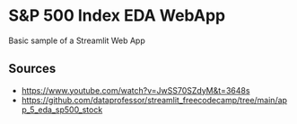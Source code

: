 # S&P 500 Index EDA WebApp
Basic sample of a Streamlit Web App

## Sources
* https://www.youtube.com/watch?v=JwSS70SZdyM&t=3648s
* https://github.com/dataprofessor/streamlit_freecodecamp/tree/main/app_5_eda_sp500_stock

